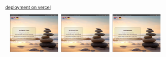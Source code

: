 [deployment on vercel](https://serenity-zen.vercel.app/)

<div style="display: flex; flex-wrap: wrap; gap: 10px; justify-content: center;">
  <!-- 3 in a row -->
  <img src="./assets/Nederlands.png" style="width: 30%; max-width: 250px; height: auto;">
  <img src="./assets/English.png" style="width: 30%; max-width: 250px; height: auto;">
  <img src="./assets/Deutsch.png" style="width: 30%; max-width: 250px; height: auto;">
</div>